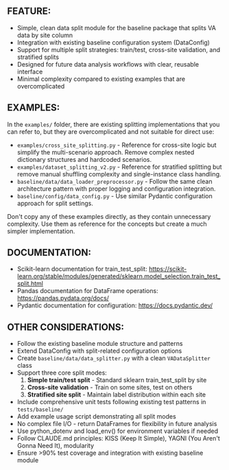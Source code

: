 ## FEATURE:

- Simple, clean data split module for the baseline package that splits VA data by site column
- Integration with existing baseline configuration system (DataConfig) 
- Support for multiple split strategies: train/test, cross-site validation, and stratified splits
- Designed for future data analysis workflows with clear, reusable interface
- Minimal complexity compared to existing examples that are overcomplicated

## EXAMPLES:

In the `examples/` folder, there are existing splitting implementations that you can refer to, but they are overcomplicated and not suitable for direct use:

- `examples/cross_site_splitting.py` - Reference for cross-site logic but simplify the multi-scenario approach. Remove complex nested dictionary structures and hardcoded scenarios.
- `examples/dataset_splitting_v2.py` - Reference for stratified splitting but remove manual shuffling complexity and single-instance class handling.
- `baseline/data/data_loader_preprocessor.py` - Follow the same clean architecture pattern with proper logging and configuration integration.
- `baseline/config/data_config.py` - Use similar Pydantic configuration approach for split settings.

Don't copy any of these examples directly, as they contain unnecessary complexity. Use them as reference for the concepts but create a much simpler implementation.

## DOCUMENTATION:

- Scikit-learn documentation for train_test_split: https://scikit-learn.org/stable/modules/generated/sklearn.model_selection.train_test_split.html
- Pandas documentation for DataFrame operations: https://pandas.pydata.org/docs/
- Pydantic documentation for configuration: https://docs.pydantic.dev/

## OTHER CONSIDERATIONS:

- Follow the existing baseline module structure and patterns
- Extend DataConfig with split-related configuration options
- Create `baseline/data/data_splitter.py` with a clean `VADataSplitter` class
- Support three core split modes:
  1. **Simple train/test split** - Standard sklearn train_test_split by site
  2. **Cross-site validation** - Train on some sites, test on others  
  3. **Stratified site split** - Maintain label distribution within each site
- Include comprehensive unit tests following existing test patterns in `tests/baseline/`
- Add example usage script demonstrating all split modes
- No complex file I/O - return DataFrames for flexibility in future analysis
- Use python_dotenv and load_env() for environment variables if needed
- Follow CLAUDE.md principles: KISS (Keep It Simple), YAGNI (You Aren't Gonna Need It), modularity
- Ensure >90% test coverage and integration with existing baseline module